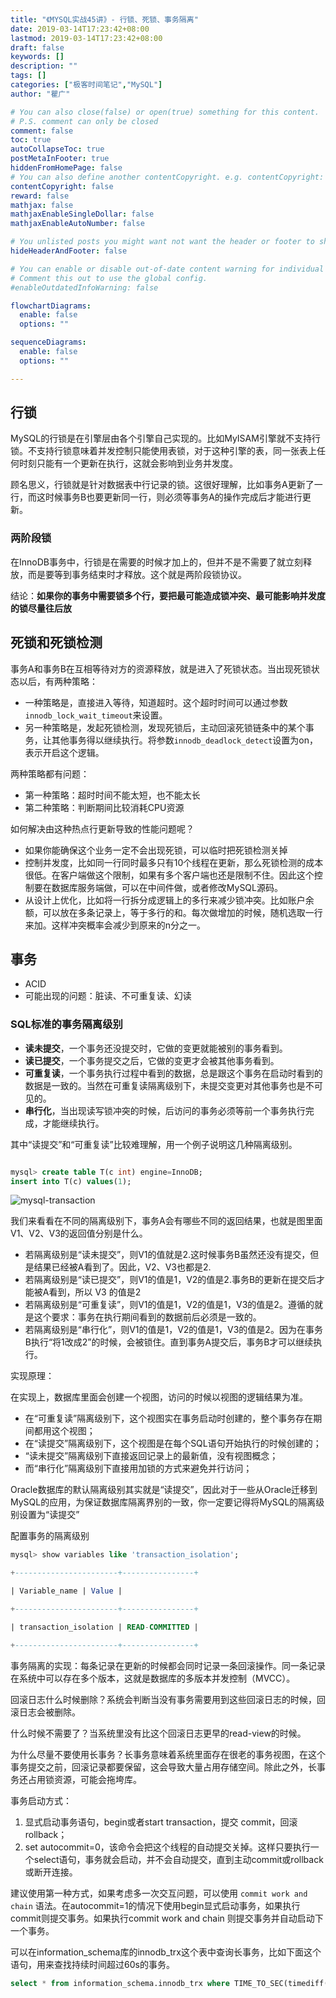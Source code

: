 ```yaml
---
title: "《MYSQL实战45讲》- 行锁、死锁、事务隔离"
date: 2019-03-14T17:23:42+08:00
lastmod: 2019-03-14T17:23:42+08:00
draft: false
keywords: []
description: ""
tags: []
categories: ["极客时间笔记","MySQL"]
author: "瞿广"

# You can also close(false) or open(true) something for this content.
# P.S. comment can only be closed
comment: false
toc: true
autoCollapseToc: true
postMetaInFooter: true
hiddenFromHomePage: false
# You can also define another contentCopyright. e.g. contentCopyright: "This is another copyright."
contentCopyright: false
reward: false
mathjax: false
mathjaxEnableSingleDollar: false
mathjaxEnableAutoNumber: false

# You unlisted posts you might want not want the header or footer to show
hideHeaderAndFooter: false

# You can enable or disable out-of-date content warning for individual post.
# Comment this out to use the global config.
#enableOutdatedInfoWarning: false

flowchartDiagrams:
  enable: false
  options: ""

sequenceDiagrams: 
  enable: false
  options: ""

---
```


<!--more-->

## 行锁

MySQL的行锁是在引擎层由各个引擎自己实现的。比如MyISAM引擎就不支持行锁。不支持行锁意味着并发控制只能使用表锁，对于这种引擎的表，同一张表上任何时刻只能有一个更新在执行，这就会影响到业务并发度。

顾名思义，行锁就是针对数据表中行记录的锁。这很好理解，比如事务A更新了一行，而这时候事务B也要更新同一行，则必须等事务A的操作完成后才能进行更新。

### 两阶段锁

在InnoDB事务中，行锁是在需要的时候才加上的，但并不是不需要了就立刻释放，而是要等到事务结束时才释放。这个就是两阶段锁协议。

结论：**如果你的事务中需要锁多个行，要把最可能造成锁冲突、最可能影响并发度的锁尽量往后放**

## 死锁和死锁检测

事务A和事务B在互相等待对方的资源释放，就是进入了死锁状态。当出现死锁状态以后，有两种策略：

- 一种策略是，直接进入等待，知道超时。这个超时时间可以通过参数`innodb_lock_wait_timeout`来设置。
- 另一种策略是，发起死锁检测，发现死锁后，主动回滚死锁链条中的某个事务，让其他事务得以继续执行。将参数`innodb_deadlock_detect`设置为on，表示开启这个逻辑。

两种策略都有问题：

- 第一种策略：超时时间不能太短，也不能太长
- 第二种策略：判断期间比较消耗CPU资源

如何解决由这种热点行更新导致的性能问题呢？

  - 如果你能确保这个业务一定不会出现死锁，可以临时把死锁检测关掉
  - 控制并发度，比如同一行同时最多只有10个线程在更新，那么死锁检测的成本很低。在客户端做这个限制，如果有多个客户端也还是限制不住。因此这个控制要在数据库服务端做，可以在中间件做，或者修改MySQL源码。
  - 从设计上优化，比如将一行拆分成逻辑上的多行来减少锁冲突。比如账户余额，可以放在多条记录上，等于多行的和。每次做增加的时候，随机选取一行来加。这样冲突概率会减少到原来的n分之一。

## 事务

 - ACID
 - 可能出现的问题：脏读、不可重复读、幻读

### SQL标准的事务隔离级别

 - **读未提交**，一个事务还没提交时，它做的变更就能被别的事务看到。
 - **读已提交**，一个事务提交之后，它做的变更才会被其他事务看到。
 - **可重复读**，一个事务执行过程中看到的数据，总是跟这个事务在启动时看到的数据是一致的。当然在可重复读隔离级别下，未提交变更对其他事务也是不可见的。
 - **串行化**，当出现读写锁冲突的时候，后访问的事务必须等前一个事务执行完成，才能继续执行。
 
 其中“读提交”和“可重复读”比较难理解，用一个例子说明这几种隔离级别。

 ```sql

 mysql> create table T(c int) engine=InnoDB;
insert into T(c) values(1);

 ```

 ![mysql-transaction](/img/mysql-transaction.png)

我们来看看在不同的隔离级别下，事务A会有哪些不同的返回结果，也就是图里面V1、V2、V3的返回值分别是什么。

- 若隔离级别是“读未提交”，则V1的值就是2.这时候事务B虽然还没有提交，但是结果已经被A看到了。因此，V2、V3也都是2.
- 若隔离级别是“读已提交”，则V1的值是1，V2的值是2.事务B的更新在提交后才能被A看到，所以 V3 的值是2
- 若隔离级别是“可重复读”，则V1的值是1，V2的值是1，V3的值是2。遵循的就是这个要求：事务在执行期间看到的数据前后必须是一致的。
- 若隔离级别是“串行化”，则V1的值是1，V2的值是1，V3的值是2。因为在事务B执行“将1改成2”的时候，会被锁住。直到事务A提交后，事务B才可以继续执行。

实现原理：

在实现上，数据库里面会创建一个视图，访问的时候以视图的逻辑结果为准。

- 在“可重复读”隔离级别下，这个视图实在事务启动时创建的，整个事务存在期间都用这个视图；
- 在“读提交”隔离级别下，这个视图是在每个SQL语句开始执行的时候创建的；
- “读未提交”隔离级别下直接返回记录上的最新值，没有视图概念；
- 而“串行化”隔离级别下直接用加锁的方式来避免并行访问；

Oracle数据库的默认隔离级别其实就是“读提交”，因此对于一些从Oracle迁移到MySQL的应用，为保证数据库隔离界别的一致，你一定要记得将MySQL的隔离级别设置为“读提交”

配置事务的隔离级别

```sql
mysql> show variables like 'transaction_isolation';

+-----------------------+----------------+

| Variable_name | Value |

+-----------------------+----------------+

| transaction_isolation | READ-COMMITTED |

+-----------------------+----------------+

```

事务隔离的实现：每条记录在更新的时候都会同时记录一条回滚操作。同一条记录在系统中可以存在多个版本，这就是数据库的多版本并发控制（MVCC）。

回滚日志什么时候删除？系统会判断当没有事务需要用到这些回滚日志的时候，回滚日志会被删除。

什么时候不需要了？当系统里没有比这个回滚日志更早的read-view的时候。

为什么尽量不要使用长事务？长事务意味着系统里面存在很老的事务视图，在这个事务提交之前，回滚记录都要保留，这会导致大量占用存储空间。除此之外，长事务还占用锁资源，可能会拖垮库。

事务启动方式：

1. 显式启动事务语句，begin或者start transaction，提交 commit，回滚 rollback；
2. set autocommit=0，该命令会把这个线程的自动提交关掉。这样只要执行一个select语句，事务就会启动，并不会自动提交，直到主动commit或rollback或断开连接。

建议使用第一种方式，如果考虑多一次交互问题，可以使用 `commit work and chain` 语法。在autocommit=1的情况下使用begin显式启动事务，如果执行commit则提交事务。如果执行commit work and chain 则提交事务并自动启动下一个事务。


可以在information_schema库的innodb_trx这个表中查询长事务，比如下面这个语句，用来查找持续时间超过60s的事务。

```sql
select * from information_schema.innodb_trx where TIME_TO_SEC(timediff(now(),trx_started))>60
```